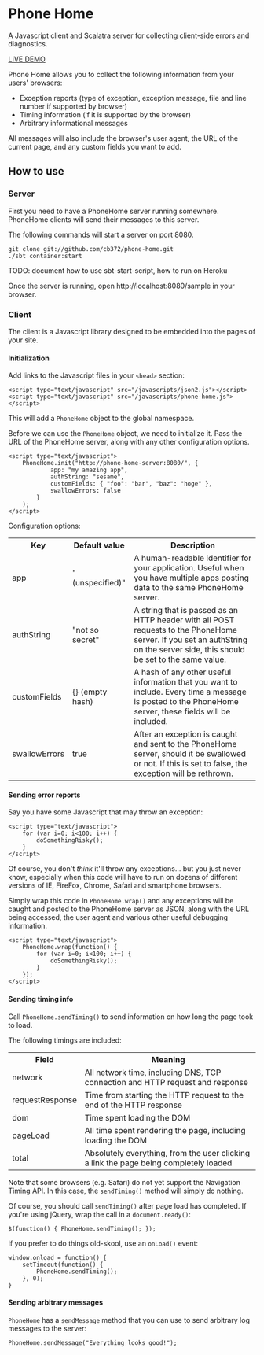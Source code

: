 # Phone Home

A Javascript client and Scalatra server for collecting client-side errors and diagnostics.

[LIVE DEMO](http://phone-home-demo.herokuapp.com/sample)

Phone Home allows you to collect the following information from your users' browsers:

* Exception reports (type of exception, exception message, file and line number if supported by browser)
* Timing information (if it is supported by the browser)
* Arbitrary informational messages
 
All messages will also include the browser's user agent, the URL of the current page, and any custom fields you want to add.

## How to use

### Server

First you need to have a PhoneHome server running somewhere. PhoneHome clients will send their messages to this server.

The following commands will start a server on port 8080.

````
git clone git://github.com/cb372/phone-home.git
./sbt container:start
````

TODO: document how to use sbt-start-script, how to run on Heroku

Once the server is running, open http://localhost:8080/sample in your browser.

### Client

The client is a Javascript library designed to be embedded into the pages of your site.

#### Initialization

Add links to the Javascript files in your `<head>` section:

    <script type="text/javascript" src="/javascripts/json2.js"></script>
    <script type="text/javascript" src="/javascripts/phone-home.js"></script>

This will add a `PhoneHome` object to the global namespace.

Before we can use the `PhoneHome` object, we need to initialize it. Pass the URL of the PhoneHome server, along with any other configuration options.

    <script type="text/javascript">
        PhoneHome.init("http://phone-home-server:8080/", {
                app: "my amazing app",
                authString: "sesame",
                customFields: { "foo": "bar", "baz": "hoge" },
                swallowErrors: false
            }        
        );
    </script>

Configuration options:

<table>
  <tr><th>Key</th><th>Default value</th><th>Description</th></tr>
  <tr><td>app</td><td>"(unspecified)"</td><td>A human-readable identifier for your application. Useful when you have multiple apps posting data to the same PhoneHome server.</td></tr>
  <tr><td>authString</td><td>"not so secret"</td><td>A string that is passed as an HTTP header with all POST requests to the PhoneHome server. If you set an authString on the server side, this should be set to the same value.</td></tr>
  <tr><td>customFields</td><td>{} (empty hash)</td><td>A hash of any other useful information that you want to include. Every time a message is posted to the PhoneHome server, these fields will be included.</td></tr>
  <tr><td>swallowErrors</td><td>true</td><td>After an exception is caught and sent to the PhoneHome server, should it be swallowed or not. If this is set to false, the exception will be rethrown.</td></tr>
</table>

#### Sending error reports

Say you have some Javascript that may throw an exception:

    <script type="text/javascript">
        for (var i=0; i<100; i++) {
            doSomethingRisky();
        }
    </script>

Of course, you don't *think* it'll throw any exceptions... but you just never know, especially when this code will have to run on dozens of different versions of IE, FireFox, Chrome, Safari and smartphone browsers.

Simply wrap this code in `PhoneHome.wrap()` and any exceptions will be caught and posted to the PhoneHome server as JSON, along with the URL being accessed, the user agent and various other useful debugging information.

    <script type="text/javascript">
        PhoneHome.wrap(function() {
            for (var i=0; i<100; i++) {
                doSomethingRisky();
            }
        });
    </script>

#### Sending timing info

Call `PhoneHome.sendTiming()` to send information on how long the page took to load.

The following timings are included:

<table>
  <tr><th>Field</th><th>Meaning</th></tr>
  <tr><td>network</td><td>All network time, including DNS, TCP connection and HTTP request and response</td></tr>
  <tr><td>requestResponse</td><td>Time from starting the HTTP request to the end of the HTTP response</td></tr>
  <tr><td>dom</td><td>Time spent loading the DOM</td></tr>
  <tr><td>pageLoad</td><td>All time spent rendering the page, including loading the DOM</td></tr>
  <tr><td>total</td><td>Absolutely everything, from the user clicking a link the page being completely loaded</td></tr>
</table>

Note that some browsers (e.g. Safari) do not yet support the Navigation Timing API. In this case, the `sendTiming()` method will simply do nothing.

Of course, you should call `sendTiming()` after page load has completed. If you're using jQuery, wrap the call in a `document.ready()`:

    $(function() { PhoneHome.sendTiming(); });

If you prefer to do things old-skool, use an `onLoad()` event:

    window.onload = function() {
        setTimeout(function() { 
            PhoneHome.sendTiming(); 
        }, 0);
    }

#### Sending arbitrary messages

`PhoneHome` has a `sendMessage` method that you can use to send arbitrary log messages to the server:

    PhoneHome.sendMessage("Everything looks good!");
